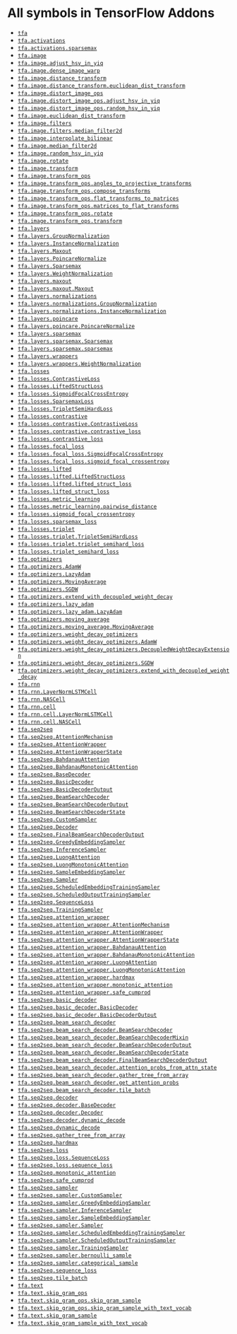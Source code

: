 # All symbols in TensorFlow Addons

*  <a href="./tfa.md"><code>tfa</code></a>
*  <a href="./tfa/activations.md"><code>tfa.activations</code></a>
*  <a href="./tfa/activations/sparsemax.md"><code>tfa.activations.sparsemax</code></a>
*  <a href="./tfa/image.md"><code>tfa.image</code></a>
*  <a href="./tfa/image/adjust_hsv_in_yiq.md"><code>tfa.image.adjust_hsv_in_yiq</code></a>
*  <a href="./tfa/image/dense_image_warp.md"><code>tfa.image.dense_image_warp</code></a>
*  <a href="./tfa/image/distance_transform.md"><code>tfa.image.distance_transform</code></a>
*  <a href="./tfa/image/euclidean_dist_transform.md"><code>tfa.image.distance_transform.euclidean_dist_transform</code></a>
*  <a href="./tfa/image/distort_image_ops.md"><code>tfa.image.distort_image_ops</code></a>
*  <a href="./tfa/image/adjust_hsv_in_yiq.md"><code>tfa.image.distort_image_ops.adjust_hsv_in_yiq</code></a>
*  <a href="./tfa/image/random_hsv_in_yiq.md"><code>tfa.image.distort_image_ops.random_hsv_in_yiq</code></a>
*  <a href="./tfa/image/euclidean_dist_transform.md"><code>tfa.image.euclidean_dist_transform</code></a>
*  <a href="./tfa/image/filters.md"><code>tfa.image.filters</code></a>
*  <a href="./tfa/image/median_filter2d.md"><code>tfa.image.filters.median_filter2d</code></a>
*  <a href="./tfa/image/interpolate_bilinear.md"><code>tfa.image.interpolate_bilinear</code></a>
*  <a href="./tfa/image/median_filter2d.md"><code>tfa.image.median_filter2d</code></a>
*  <a href="./tfa/image/random_hsv_in_yiq.md"><code>tfa.image.random_hsv_in_yiq</code></a>
*  <a href="./tfa/image/rotate.md"><code>tfa.image.rotate</code></a>
*  <a href="./tfa/image/transform.md"><code>tfa.image.transform</code></a>
*  <a href="./tfa/image/transform_ops.md"><code>tfa.image.transform_ops</code></a>
*  <a href="./tfa/image/transform_ops/angles_to_projective_transforms.md"><code>tfa.image.transform_ops.angles_to_projective_transforms</code></a>
*  <a href="./tfa/image/transform_ops/compose_transforms.md"><code>tfa.image.transform_ops.compose_transforms</code></a>
*  <a href="./tfa/image/transform_ops/flat_transforms_to_matrices.md"><code>tfa.image.transform_ops.flat_transforms_to_matrices</code></a>
*  <a href="./tfa/image/transform_ops/matrices_to_flat_transforms.md"><code>tfa.image.transform_ops.matrices_to_flat_transforms</code></a>
*  <a href="./tfa/image/rotate.md"><code>tfa.image.transform_ops.rotate</code></a>
*  <a href="./tfa/image/transform.md"><code>tfa.image.transform_ops.transform</code></a>
*  <a href="./tfa/layers.md"><code>tfa.layers</code></a>
*  <a href="./tfa/layers/GroupNormalization.md"><code>tfa.layers.GroupNormalization</code></a>
*  <a href="./tfa/layers/InstanceNormalization.md"><code>tfa.layers.InstanceNormalization</code></a>
*  <a href="./tfa/layers/Maxout.md"><code>tfa.layers.Maxout</code></a>
*  <a href="./tfa/layers/PoincareNormalize.md"><code>tfa.layers.PoincareNormalize</code></a>
*  <a href="./tfa/layers/Sparsemax.md"><code>tfa.layers.Sparsemax</code></a>
*  <a href="./tfa/layers/WeightNormalization.md"><code>tfa.layers.WeightNormalization</code></a>
*  <a href="./tfa/layers/maxout.md"><code>tfa.layers.maxout</code></a>
*  <a href="./tfa/layers/Maxout.md"><code>tfa.layers.maxout.Maxout</code></a>
*  <a href="./tfa/layers/normalizations.md"><code>tfa.layers.normalizations</code></a>
*  <a href="./tfa/layers/GroupNormalization.md"><code>tfa.layers.normalizations.GroupNormalization</code></a>
*  <a href="./tfa/layers/InstanceNormalization.md"><code>tfa.layers.normalizations.InstanceNormalization</code></a>
*  <a href="./tfa/layers/poincare.md"><code>tfa.layers.poincare</code></a>
*  <a href="./tfa/layers/PoincareNormalize.md"><code>tfa.layers.poincare.PoincareNormalize</code></a>
*  <a href="./tfa/layers/sparsemax.md"><code>tfa.layers.sparsemax</code></a>
*  <a href="./tfa/layers/Sparsemax.md"><code>tfa.layers.sparsemax.Sparsemax</code></a>
*  <a href="./tfa/activations/sparsemax.md"><code>tfa.layers.sparsemax.sparsemax</code></a>
*  <a href="./tfa/layers/wrappers.md"><code>tfa.layers.wrappers</code></a>
*  <a href="./tfa/layers/WeightNormalization.md"><code>tfa.layers.wrappers.WeightNormalization</code></a>
*  <a href="./tfa/losses.md"><code>tfa.losses</code></a>
*  <a href="./tfa/losses/ContrastiveLoss.md"><code>tfa.losses.ContrastiveLoss</code></a>
*  <a href="./tfa/losses/LiftedStructLoss.md"><code>tfa.losses.LiftedStructLoss</code></a>
*  <a href="./tfa/losses/SigmoidFocalCrossEntropy.md"><code>tfa.losses.SigmoidFocalCrossEntropy</code></a>
*  <a href="./tfa/losses/SparsemaxLoss.md"><code>tfa.losses.SparsemaxLoss</code></a>
*  <a href="./tfa/losses/TripletSemiHardLoss.md"><code>tfa.losses.TripletSemiHardLoss</code></a>
*  <a href="./tfa/losses/contrastive.md"><code>tfa.losses.contrastive</code></a>
*  <a href="./tfa/losses/ContrastiveLoss.md"><code>tfa.losses.contrastive.ContrastiveLoss</code></a>
*  <a href="./tfa/losses/contrastive_loss.md"><code>tfa.losses.contrastive.contrastive_loss</code></a>
*  <a href="./tfa/losses/contrastive_loss.md"><code>tfa.losses.contrastive_loss</code></a>
*  <a href="./tfa/losses/focal_loss.md"><code>tfa.losses.focal_loss</code></a>
*  <a href="./tfa/losses/SigmoidFocalCrossEntropy.md"><code>tfa.losses.focal_loss.SigmoidFocalCrossEntropy</code></a>
*  <a href="./tfa/losses/sigmoid_focal_crossentropy.md"><code>tfa.losses.focal_loss.sigmoid_focal_crossentropy</code></a>
*  <a href="./tfa/losses/lifted.md"><code>tfa.losses.lifted</code></a>
*  <a href="./tfa/losses/LiftedStructLoss.md"><code>tfa.losses.lifted.LiftedStructLoss</code></a>
*  <a href="./tfa/losses/lifted_struct_loss.md"><code>tfa.losses.lifted.lifted_struct_loss</code></a>
*  <a href="./tfa/losses/lifted_struct_loss.md"><code>tfa.losses.lifted_struct_loss</code></a>
*  <a href="./tfa/losses/metric_learning.md"><code>tfa.losses.metric_learning</code></a>
*  <a href="./tfa/losses/metric_learning/pairwise_distance.md"><code>tfa.losses.metric_learning.pairwise_distance</code></a>
*  <a href="./tfa/losses/sigmoid_focal_crossentropy.md"><code>tfa.losses.sigmoid_focal_crossentropy</code></a>
*  <a href="./tfa/losses/sparsemax_loss.md"><code>tfa.losses.sparsemax_loss</code></a>
*  <a href="./tfa/losses/triplet.md"><code>tfa.losses.triplet</code></a>
*  <a href="./tfa/losses/TripletSemiHardLoss.md"><code>tfa.losses.triplet.TripletSemiHardLoss</code></a>
*  <a href="./tfa/losses/triplet_semihard_loss.md"><code>tfa.losses.triplet.triplet_semihard_loss</code></a>
*  <a href="./tfa/losses/triplet_semihard_loss.md"><code>tfa.losses.triplet_semihard_loss</code></a>
*  <a href="./tfa/optimizers.md"><code>tfa.optimizers</code></a>
*  <a href="./tfa/optimizers/AdamW.md"><code>tfa.optimizers.AdamW</code></a>
*  <a href="./tfa/optimizers/LazyAdam.md"><code>tfa.optimizers.LazyAdam</code></a>
*  <a href="./tfa/optimizers/MovingAverage.md"><code>tfa.optimizers.MovingAverage</code></a>
*  <a href="./tfa/optimizers/SGDW.md"><code>tfa.optimizers.SGDW</code></a>
*  <a href="./tfa/optimizers/extend_with_decoupled_weight_decay.md"><code>tfa.optimizers.extend_with_decoupled_weight_decay</code></a>
*  <a href="./tfa/optimizers/lazy_adam.md"><code>tfa.optimizers.lazy_adam</code></a>
*  <a href="./tfa/optimizers/LazyAdam.md"><code>tfa.optimizers.lazy_adam.LazyAdam</code></a>
*  <a href="./tfa/optimizers/moving_average.md"><code>tfa.optimizers.moving_average</code></a>
*  <a href="./tfa/optimizers/MovingAverage.md"><code>tfa.optimizers.moving_average.MovingAverage</code></a>
*  <a href="./tfa/optimizers/weight_decay_optimizers.md"><code>tfa.optimizers.weight_decay_optimizers</code></a>
*  <a href="./tfa/optimizers/AdamW.md"><code>tfa.optimizers.weight_decay_optimizers.AdamW</code></a>
*  <a href="./tfa/optimizers/weight_decay_optimizers/DecoupledWeightDecayExtension.md"><code>tfa.optimizers.weight_decay_optimizers.DecoupledWeightDecayExtension</code></a>
*  <a href="./tfa/optimizers/SGDW.md"><code>tfa.optimizers.weight_decay_optimizers.SGDW</code></a>
*  <a href="./tfa/optimizers/extend_with_decoupled_weight_decay.md"><code>tfa.optimizers.weight_decay_optimizers.extend_with_decoupled_weight_decay</code></a>
*  <a href="./tfa/rnn.md"><code>tfa.rnn</code></a>
*  <a href="./tfa/rnn/LayerNormLSTMCell.md"><code>tfa.rnn.LayerNormLSTMCell</code></a>
*  <a href="./tfa/rnn/NASCell.md"><code>tfa.rnn.NASCell</code></a>
*  <a href="./tfa/rnn/cell.md"><code>tfa.rnn.cell</code></a>
*  <a href="./tfa/rnn/LayerNormLSTMCell.md"><code>tfa.rnn.cell.LayerNormLSTMCell</code></a>
*  <a href="./tfa/rnn/NASCell.md"><code>tfa.rnn.cell.NASCell</code></a>
*  <a href="./tfa/seq2seq.md"><code>tfa.seq2seq</code></a>
*  <a href="./tfa/seq2seq/AttentionMechanism.md"><code>tfa.seq2seq.AttentionMechanism</code></a>
*  <a href="./tfa/seq2seq/AttentionWrapper.md"><code>tfa.seq2seq.AttentionWrapper</code></a>
*  <a href="./tfa/seq2seq/AttentionWrapperState.md"><code>tfa.seq2seq.AttentionWrapperState</code></a>
*  <a href="./tfa/seq2seq/BahdanauAttention.md"><code>tfa.seq2seq.BahdanauAttention</code></a>
*  <a href="./tfa/seq2seq/BahdanauMonotonicAttention.md"><code>tfa.seq2seq.BahdanauMonotonicAttention</code></a>
*  <a href="./tfa/seq2seq/BaseDecoder.md"><code>tfa.seq2seq.BaseDecoder</code></a>
*  <a href="./tfa/seq2seq/BasicDecoder.md"><code>tfa.seq2seq.BasicDecoder</code></a>
*  <a href="./tfa/seq2seq/BasicDecoderOutput.md"><code>tfa.seq2seq.BasicDecoderOutput</code></a>
*  <a href="./tfa/seq2seq/BeamSearchDecoder.md"><code>tfa.seq2seq.BeamSearchDecoder</code></a>
*  <a href="./tfa/seq2seq/BeamSearchDecoderOutput.md"><code>tfa.seq2seq.BeamSearchDecoderOutput</code></a>
*  <a href="./tfa/seq2seq/BeamSearchDecoderState.md"><code>tfa.seq2seq.BeamSearchDecoderState</code></a>
*  <a href="./tfa/seq2seq/CustomSampler.md"><code>tfa.seq2seq.CustomSampler</code></a>
*  <a href="./tfa/seq2seq/Decoder.md"><code>tfa.seq2seq.Decoder</code></a>
*  <a href="./tfa/seq2seq/FinalBeamSearchDecoderOutput.md"><code>tfa.seq2seq.FinalBeamSearchDecoderOutput</code></a>
*  <a href="./tfa/seq2seq/GreedyEmbeddingSampler.md"><code>tfa.seq2seq.GreedyEmbeddingSampler</code></a>
*  <a href="./tfa/seq2seq/InferenceSampler.md"><code>tfa.seq2seq.InferenceSampler</code></a>
*  <a href="./tfa/seq2seq/LuongAttention.md"><code>tfa.seq2seq.LuongAttention</code></a>
*  <a href="./tfa/seq2seq/LuongMonotonicAttention.md"><code>tfa.seq2seq.LuongMonotonicAttention</code></a>
*  <a href="./tfa/seq2seq/SampleEmbeddingSampler.md"><code>tfa.seq2seq.SampleEmbeddingSampler</code></a>
*  <a href="./tfa/seq2seq/Sampler.md"><code>tfa.seq2seq.Sampler</code></a>
*  <a href="./tfa/seq2seq/ScheduledEmbeddingTrainingSampler.md"><code>tfa.seq2seq.ScheduledEmbeddingTrainingSampler</code></a>
*  <a href="./tfa/seq2seq/ScheduledOutputTrainingSampler.md"><code>tfa.seq2seq.ScheduledOutputTrainingSampler</code></a>
*  <a href="./tfa/seq2seq/SequenceLoss.md"><code>tfa.seq2seq.SequenceLoss</code></a>
*  <a href="./tfa/seq2seq/TrainingSampler.md"><code>tfa.seq2seq.TrainingSampler</code></a>
*  <a href="./tfa/seq2seq/attention_wrapper.md"><code>tfa.seq2seq.attention_wrapper</code></a>
*  <a href="./tfa/seq2seq/AttentionMechanism.md"><code>tfa.seq2seq.attention_wrapper.AttentionMechanism</code></a>
*  <a href="./tfa/seq2seq/AttentionWrapper.md"><code>tfa.seq2seq.attention_wrapper.AttentionWrapper</code></a>
*  <a href="./tfa/seq2seq/AttentionWrapperState.md"><code>tfa.seq2seq.attention_wrapper.AttentionWrapperState</code></a>
*  <a href="./tfa/seq2seq/BahdanauAttention.md"><code>tfa.seq2seq.attention_wrapper.BahdanauAttention</code></a>
*  <a href="./tfa/seq2seq/BahdanauMonotonicAttention.md"><code>tfa.seq2seq.attention_wrapper.BahdanauMonotonicAttention</code></a>
*  <a href="./tfa/seq2seq/LuongAttention.md"><code>tfa.seq2seq.attention_wrapper.LuongAttention</code></a>
*  <a href="./tfa/seq2seq/LuongMonotonicAttention.md"><code>tfa.seq2seq.attention_wrapper.LuongMonotonicAttention</code></a>
*  <a href="./tfa/seq2seq/hardmax.md"><code>tfa.seq2seq.attention_wrapper.hardmax</code></a>
*  <a href="./tfa/seq2seq/monotonic_attention.md"><code>tfa.seq2seq.attention_wrapper.monotonic_attention</code></a>
*  <a href="./tfa/seq2seq/safe_cumprod.md"><code>tfa.seq2seq.attention_wrapper.safe_cumprod</code></a>
*  <a href="./tfa/seq2seq/basic_decoder.md"><code>tfa.seq2seq.basic_decoder</code></a>
*  <a href="./tfa/seq2seq/BasicDecoder.md"><code>tfa.seq2seq.basic_decoder.BasicDecoder</code></a>
*  <a href="./tfa/seq2seq/BasicDecoderOutput.md"><code>tfa.seq2seq.basic_decoder.BasicDecoderOutput</code></a>
*  <a href="./tfa/seq2seq/beam_search_decoder.md"><code>tfa.seq2seq.beam_search_decoder</code></a>
*  <a href="./tfa/seq2seq/BeamSearchDecoder.md"><code>tfa.seq2seq.beam_search_decoder.BeamSearchDecoder</code></a>
*  <a href="./tfa/seq2seq/beam_search_decoder/BeamSearchDecoderMixin.md"><code>tfa.seq2seq.beam_search_decoder.BeamSearchDecoderMixin</code></a>
*  <a href="./tfa/seq2seq/BeamSearchDecoderOutput.md"><code>tfa.seq2seq.beam_search_decoder.BeamSearchDecoderOutput</code></a>
*  <a href="./tfa/seq2seq/BeamSearchDecoderState.md"><code>tfa.seq2seq.beam_search_decoder.BeamSearchDecoderState</code></a>
*  <a href="./tfa/seq2seq/FinalBeamSearchDecoderOutput.md"><code>tfa.seq2seq.beam_search_decoder.FinalBeamSearchDecoderOutput</code></a>
*  <a href="./tfa/seq2seq/beam_search_decoder/attention_probs_from_attn_state.md"><code>tfa.seq2seq.beam_search_decoder.attention_probs_from_attn_state</code></a>
*  <a href="./tfa/seq2seq/gather_tree_from_array.md"><code>tfa.seq2seq.beam_search_decoder.gather_tree_from_array</code></a>
*  <a href="./tfa/seq2seq/beam_search_decoder/get_attention_probs.md"><code>tfa.seq2seq.beam_search_decoder.get_attention_probs</code></a>
*  <a href="./tfa/seq2seq/tile_batch.md"><code>tfa.seq2seq.beam_search_decoder.tile_batch</code></a>
*  <a href="./tfa/seq2seq/decoder.md"><code>tfa.seq2seq.decoder</code></a>
*  <a href="./tfa/seq2seq/BaseDecoder.md"><code>tfa.seq2seq.decoder.BaseDecoder</code></a>
*  <a href="./tfa/seq2seq/Decoder.md"><code>tfa.seq2seq.decoder.Decoder</code></a>
*  <a href="./tfa/seq2seq/dynamic_decode.md"><code>tfa.seq2seq.decoder.dynamic_decode</code></a>
*  <a href="./tfa/seq2seq/dynamic_decode.md"><code>tfa.seq2seq.dynamic_decode</code></a>
*  <a href="./tfa/seq2seq/gather_tree_from_array.md"><code>tfa.seq2seq.gather_tree_from_array</code></a>
*  <a href="./tfa/seq2seq/hardmax.md"><code>tfa.seq2seq.hardmax</code></a>
*  <a href="./tfa/seq2seq/loss.md"><code>tfa.seq2seq.loss</code></a>
*  <a href="./tfa/seq2seq/SequenceLoss.md"><code>tfa.seq2seq.loss.SequenceLoss</code></a>
*  <a href="./tfa/seq2seq/sequence_loss.md"><code>tfa.seq2seq.loss.sequence_loss</code></a>
*  <a href="./tfa/seq2seq/monotonic_attention.md"><code>tfa.seq2seq.monotonic_attention</code></a>
*  <a href="./tfa/seq2seq/safe_cumprod.md"><code>tfa.seq2seq.safe_cumprod</code></a>
*  <a href="./tfa/seq2seq/sampler.md"><code>tfa.seq2seq.sampler</code></a>
*  <a href="./tfa/seq2seq/CustomSampler.md"><code>tfa.seq2seq.sampler.CustomSampler</code></a>
*  <a href="./tfa/seq2seq/GreedyEmbeddingSampler.md"><code>tfa.seq2seq.sampler.GreedyEmbeddingSampler</code></a>
*  <a href="./tfa/seq2seq/InferenceSampler.md"><code>tfa.seq2seq.sampler.InferenceSampler</code></a>
*  <a href="./tfa/seq2seq/SampleEmbeddingSampler.md"><code>tfa.seq2seq.sampler.SampleEmbeddingSampler</code></a>
*  <a href="./tfa/seq2seq/Sampler.md"><code>tfa.seq2seq.sampler.Sampler</code></a>
*  <a href="./tfa/seq2seq/ScheduledEmbeddingTrainingSampler.md"><code>tfa.seq2seq.sampler.ScheduledEmbeddingTrainingSampler</code></a>
*  <a href="./tfa/seq2seq/ScheduledOutputTrainingSampler.md"><code>tfa.seq2seq.sampler.ScheduledOutputTrainingSampler</code></a>
*  <a href="./tfa/seq2seq/TrainingSampler.md"><code>tfa.seq2seq.sampler.TrainingSampler</code></a>
*  <a href="./tfa/seq2seq/sampler/bernoulli_sample.md"><code>tfa.seq2seq.sampler.bernoulli_sample</code></a>
*  <a href="./tfa/seq2seq/sampler/categorical_sample.md"><code>tfa.seq2seq.sampler.categorical_sample</code></a>
*  <a href="./tfa/seq2seq/sequence_loss.md"><code>tfa.seq2seq.sequence_loss</code></a>
*  <a href="./tfa/seq2seq/tile_batch.md"><code>tfa.seq2seq.tile_batch</code></a>
*  <a href="./tfa/text.md"><code>tfa.text</code></a>
*  <a href="./tfa/text/skip_gram_ops.md"><code>tfa.text.skip_gram_ops</code></a>
*  <a href="./tfa/text/skip_gram_sample.md"><code>tfa.text.skip_gram_ops.skip_gram_sample</code></a>
*  <a href="./tfa/text/skip_gram_sample_with_text_vocab.md"><code>tfa.text.skip_gram_ops.skip_gram_sample_with_text_vocab</code></a>
*  <a href="./tfa/text/skip_gram_sample.md"><code>tfa.text.skip_gram_sample</code></a>
*  <a href="./tfa/text/skip_gram_sample_with_text_vocab.md"><code>tfa.text.skip_gram_sample_with_text_vocab</code></a>